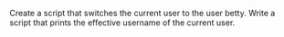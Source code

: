 Create a script that switches the current user to the user betty.
Write a script that prints the effective username of the current user.
